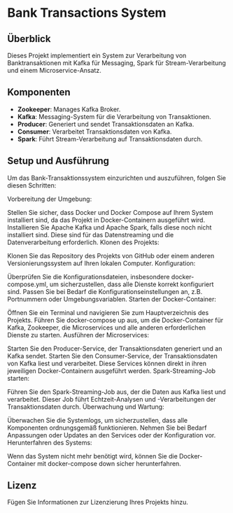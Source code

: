 # Bank Transactions System

## Überblick
Dieses Projekt implementiert ein System zur Verarbeitung von Banktransaktionen mit Kafka für Messaging, Spark für Stream-Verarbeitung und einem Microservice-Ansatz.

## Komponenten
- **Zookeeper**: Manages Kafka Broker.
- **Kafka**: Messaging-System für die Verarbeitung von Transaktionen.
- **Producer**: Generiert und sendet Transaktionsdaten an Kafka.
- **Consumer**: Verarbeitet Transaktionsdaten von Kafka.
- **Spark**: Führt Stream-Verarbeitung auf Transaktionsdaten durch.

## Setup und Ausführung
Um das Bank-Transaktionssystem einzurichten und auszuführen, folgen Sie diesen Schritten:

Vorbereitung der Umgebung:

Stellen Sie sicher, dass Docker und Docker Compose auf Ihrem System installiert sind, da das Projekt in Docker-Containern ausgeführt wird.
Installieren Sie Apache Kafka und Apache Spark, falls diese noch nicht installiert sind. Diese sind für das Datenstreaming und die Datenverarbeitung erforderlich.
Klonen des Projekts:

Klonen Sie das Repository des Projekts von GitHub oder einem anderen Versionierungssystem auf Ihren lokalen Computer.
Konfiguration:

Überprüfen Sie die Konfigurationsdateien, insbesondere docker-compose.yml, um sicherzustellen, dass alle Dienste korrekt konfiguriert sind.
Passen Sie bei Bedarf die Konfigurationseinstellungen an, z.B. Portnummern oder Umgebungsvariablen.
Starten der Docker-Container:

Öffnen Sie ein Terminal und navigieren Sie zum Hauptverzeichnis des Projekts.
Führen Sie docker-compose up aus, um die Docker-Container für Kafka, Zookeeper, die Microservices und alle anderen erforderlichen Dienste zu starten.
Ausführen der Microservices:

Starten Sie den Producer-Service, der Transaktionsdaten generiert und an Kafka sendet.
Starten Sie den Consumer-Service, der Transaktionsdaten von Kafka liest und verarbeitet.
Diese Services können direkt in ihren jeweiligen Docker-Containern ausgeführt werden.
Spark-Streaming-Job starten:

Führen Sie den Spark-Streaming-Job aus, der die Daten aus Kafka liest und verarbeitet. Dieser Job führt Echtzeit-Analysen und -Verarbeitungen der Transaktionsdaten durch.
Überwachung und Wartung:

Überwachen Sie die Systemlogs, um sicherzustellen, dass alle Komponenten ordnungsgemäß funktionieren.
Nehmen Sie bei Bedarf Anpassungen oder Updates an den Services oder der Konfiguration vor.
Herunterfahren des Systems:

Wenn das System nicht mehr benötigt wird, können Sie die Docker-Container mit docker-compose down sicher herunterfahren.

## Lizenz
Fügen Sie Informationen zur Lizenzierung Ihres Projekts hinzu.
